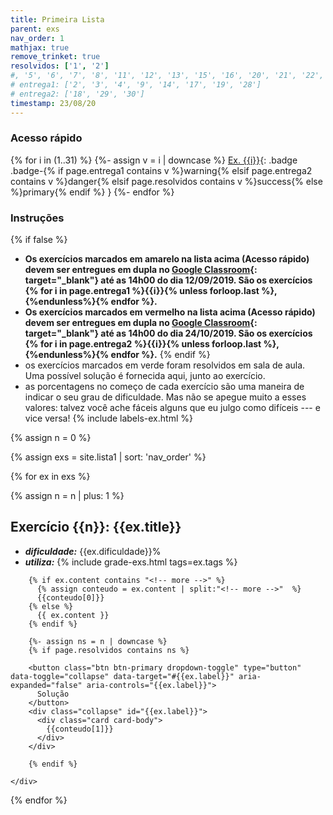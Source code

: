 ```yaml
---
title: Primeira Lista
parent: exs
nav_order: 1
mathjax: true
remove_trinket: true
resolvidos: ['1', '2']
#, '5', '6', '7', '8', '11', '12', '13', '15', '16', '20', '21', '22', '23', '26']
# entrega1: ['2', '3', '4', '9', '14', '17', '19', '28']
# entrega2: ['18', '29', '30']
timestamp: 23/08/20
---
```


### Acesso rápido
{% for i in (1..31) %}
{%- assign v = i | downcase %}
[Ex. {{i}}](#ex{{i}}){: .badge .badge-{% if page.entrega1 contains v %}warning{% elsif page.entrega2 contains v %}danger{% elsif page.resolvidos contains v %}success{% else %}primary{% endif %} }
{%- endfor %}

### Instruções
{% if false %}
- **Os exercícios marcados em <span class="badge badge-warning">amarelo</span> na lista acima (Acesso rápido) devem ser entregues em dupla no [Google Classroom](https://classroom.google.com){: target="\_blank"} até as 14h00 do dia 12/09/2019. São os exercícios {% for i in page.entrega1 %}{{i}}{% unless forloop.last %}, {%endunless%}{% endfor %}.**
- **Os exercícios marcados em <span class="badge badge-danger">vermelho</span> na lista acima (Acesso rápido) devem ser entregues em dupla no [Google Classroom](https://classroom.google.com){: target="\_blank"} até as 14h00 do dia 24/10/2019. São os exercícios {% for i in page.entrega2 %}{{i}}{% unless forloop.last %}, {%endunless%}{% endfor %}.**
{% endif  %}
- os exercícios marcados em <span class="badge badge-success">verde</span> foram resolvidos em sala de aula. Uma possível solução é fornecida aqui, junto ao exercício.
- as porcentagens no começo de cada exercício são uma maneira de indicar o seu grau de dificuldade. Mas não se apegue muito a esses valores: talvez você ache fáceis alguns que eu julgo como difíceis --- e vice versa!
{% include labels-ex.html %}

{% assign n = 0 %}

{% assign exs = site.lista1 | sort: 'nav_order' %}

{% for ex in exs %}

{% assign n = n | plus: 1 %}

<div class="card mb-2">
    <a name="ex{{n}}"></a><h2 class="card-title alert alert-primary">Exercício {{n}}: {{ex.title}}</h2>
    <div class="card-body">
        <ul>
            <li><i><b>dificuldade:</b></i> {{ex.dificuldade}}%</li>
            <li><i><b>utiliza:</b></i> {% include grade-exs.html tags=ex.tags %}</li>
        </ul>

        {% if ex.content contains "<!-- more -->" %}
          {% assign conteudo = ex.content | split:"<!-- more -->"  %}
          {{conteudo[0]}}
        {% else %}
          {{ ex.content }}
        {% endif %}

        {%- assign ns = n | downcase %}
        {% if page.resolvidos contains ns %}

        <button class="btn btn-primary dropdown-toggle" type="button" data-toggle="collapse" data-target="#{{ex.label}}" aria-expanded="false" aria-controls="{{ex.label}}">
          Solução
        </button>
        <div class="collapse" id="{{ex.label}}">
          <div class="card card-body">
            {{conteudo[1]}}
          </div>
        </div>

        {% endif %}

    </div>
</div>

{% endfor %}
